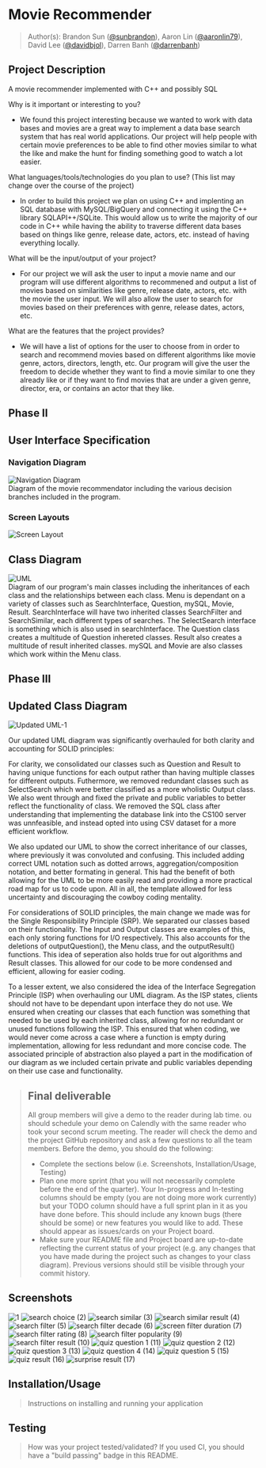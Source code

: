  # Movie Recommender
 
 > Author(s): Brandon Sun ([@sunbrandon](https://github.com/sunbrandon)),
            Aaron Lin ([@aaronlin79](https://github.com/aaronlin79)),
            David Lee ([@davidbjol](https://github.com/davidbjol)),
            Darren Banh ([@darrenbanh](https://github.com/darrenbanh))

## Project Description
   A movie recommender implemented with C++ and possibly SQL

Why is it important or interesting to you?
   * We found this project interesting because we wanted to work with data bases and movies are a great way to implement a data base search system that has real world applications. Our project will help people with certain movie preferences to be able to find other movies similar to what the like and make the hunt for finding something good to watch a lot easier.

What languages/tools/technologies do you plan to use? (This list may change over the course of the project)
   * In order to build this project we plan on using C++ and implenting an SQL database with MySQL/BigQuery and connecting it using the C++ library SQLAPI++/SQLite. This would allow us to write the majority of our code in C++ while having the ability to traverse different data bases based on things like genre, release date, actors, etc. instead of having everything locally.

What will be the input/output of your project?
   * For our project we will ask the user to input a movie name and our program will use different algorithms to recommened and output a list of movies based on similarities like genre, release date, actors, etc. with the movie the user input. We will also allow the user to search for movies based on their preferences with genre, release dates, actors, etc.

What are the features that the project provides?
   * We will have a list of options for the user to choose from in order to search and recommend movies based on different algorithms like movie genre, actors, directors, length, etc. Our program will give the user the freedom to decide whether they want to find a movie similar to one they already like or if they want to find movies that are under a given genre, director, era, or contains an actor that they like.
 
   ## Phase II
## User Interface Specification

### Navigation Diagram
   ![Navigation Diagram](https://github.com/cs100/final-project-dlee486-alin166-bsun045-dbanh007/assets/132787942/4d1fc0d3-ea6f-41cb-8b31-4cb562996b95)\
Diagram of the movie recommendator including the various decision branches included in the program.

### Screen Layouts
  ![Screen Layout](https://github.com/cs100/final-project-dlee486-alin166-bsun045-dbanh007/assets/132787942/4c011715-91de-4117-b55f-5f34e1759e5f)

## Class Diagram
   ![UML](https://github.com/cs100/final-project-dlee486-alin166-bsun045-dbanh007/assets/132787942/04c09e43-991f-4cb1-b012-b98da62f8311)\
Diagram of our program's main classes including the inheritances of each class and the relationships between each class.  Menu is dependant on a variety of classes such as SearchInterface, Question, mySQL, Movie, Result.  SearchInterface will have two inherited classes SearchFilter and SearchSimilar, each different types of searches.  The SelectSearch interface is something which is also used in searchInterface.  The Question class creates a multitude of Question inhereted classes.  Result also creates a multitude of result inherited classes.  mySQL and Movie are also classes which work within the Menu class. 

 
## Phase III

## Updated Class Diagram
   ![Updated UML-1](https://github.com/cs100/final-project-dlee486-alin166-bsun045-dbanh007/assets/132787942/39cd94f5-8acf-42e9-9124-636085437edf)

Our updated UML diagram was significantly overhauled for both clarity and accounting for SOLID principles:

For clarity, we consolidated our classes such as Question and Result to having unique functions for each output rather than having multiple classes for different outputs.  Futhermore, we removed redundant classes such as SelectSearch which were better classified as a more wholistic Output class.  We also went through and fixed the private and public variables to better reflect the functionality of class.  We removed the SQL class after understanding that implementing the database link into the CS100 server was unnfeasible, and instead opted into using CSV dataset for a more efficient workflow.  

We also updated our UML to show the correct inheritance of our classes, where previously it was convoluted and confusing.  This included adding correct UML notation such as dotted arrows, aggregation/composition notation, and better formating in general.  This had the benefit of both allowing for the UML to be more easily read and providing a more practical road map for us to code upon.  All in all, the template allowed for less uncertainty and discouraging the cowboy coding mentality.

For considerations of SOLID principles, the main change we made was for the Single Responsibility Principle (SRP).  We separated our classes based on their functionality.  The Input and Output classes are examples of this, each only storing functions for I/O respectively.  This also accounts for the deletions of outputQuestion(), the Menu class, and the outputResult() functions.  This idea of seperation also holds true for out algorithms and Result classes.  This allowed for our code to be more condensed and efficient, allowing for easier coding.

To a lesser extent, we also considered the idea of the Interface Segregation Principle (ISP) when overhauling our UML diagram.  As the ISP states, clients should not have to be dependant upon interface they do not use.  We ensured when creating our classes that each function was something that needed to be used by each inherited class, allowing for no redundant or unused functions following the ISP.  This ensured that when coding, we would never come across a case where a function is empty during implementation, allowing for less redundant and more concise code.  The associated principle of abstraction also played a part in the modification of our diagram as we included certain private and public variables depending on their use case and functionality. 

 > ## Final deliverable
 > All group members will give a demo to the reader during lab time. ou should schedule your demo on Calendly with the same reader who took your second scrum meeting. The reader will check the demo and the project GitHub repository and ask a few questions to all the team members. 
 > Before the demo, you should do the following:
 > * Complete the sections below (i.e. Screenshots, Installation/Usage, Testing)
 > * Plan one more sprint (that you will not necessarily complete before the end of the quarter). Your In-progress and In-testing columns should be empty (you are not doing more work currently) but your TODO column should have a full sprint plan in it as you have done before. This should include any known bugs (there should be some) or new features you would like to add. These should appear as issues/cards on your Project board.
 > * Make sure your README file and Project board are up-to-date reflecting the current status of your project (e.g. any changes that you have made during the project such as changes to your class diagram). Previous versions should still be visible through your commit history. 
 
 ## Screenshots
 ![1](https://github.com/cs100/final-project-dlee486-alin166-bsun045-dbanh007/assets/144963579/3fee3963-0280-4739-bf99-c20452e5f043)
 ![search choice (2)](https://github.com/cs100/final-project-dlee486-alin166-bsun045-dbanh007/assets/144963579/88d363ae-503d-4a13-a9ef-54d2cfb4f08f)
 ![search similar (3)](https://github.com/cs100/final-project-dlee486-alin166-bsun045-dbanh007/assets/144963579/a29c1041-04b7-4c47-b5b3-fe09c11f72a6)
 ![search similar result (4)](https://github.com/cs100/final-project-dlee486-alin166-bsun045-dbanh007/assets/144963579/a38ec6cc-6696-45b7-bc7b-16d6dabdddfd)
 ![search filter (5)](https://github.com/cs100/final-project-dlee486-alin166-bsun045-dbanh007/assets/144963579/07d6272d-2f52-4b6c-a5b4-f8d1e57fa426)
 ![search filter decade (6)](https://github.com/cs100/final-project-dlee486-alin166-bsun045-dbanh007/assets/144963579/93bc7fc0-c664-403a-b95b-00e011b63a25)
 ![screen filter duration (7)](https://github.com/cs100/final-project-dlee486-alin166-bsun045-dbanh007/assets/144963579/6ae3fc51-6471-4363-8a53-b65bd0a54217)
 ![search filter rating (8)](https://github.com/cs100/final-project-dlee486-alin166-bsun045-dbanh007/assets/144963579/d0e9fad5-5ec2-491b-aa5d-cff22707cea0)
 ![search filter popularity (9)](https://github.com/cs100/final-project-dlee486-alin166-bsun045-dbanh007/assets/144963579/9c793874-1762-40bd-b87e-797a21c5ea40)
 ![search filter result (10)](https://github.com/cs100/final-project-dlee486-alin166-bsun045-dbanh007/assets/144963579/8e3228c7-bf3a-47de-9777-35317dfea124)
 ![quiz question 1 (11)](https://github.com/cs100/final-project-dlee486-alin166-bsun045-dbanh007/assets/144963579/675a3df3-132d-4a42-8c9f-51c78a0f7862)
 ![quiz question 2 (12)](https://github.com/cs100/final-project-dlee486-alin166-bsun045-dbanh007/assets/144963579/d21adb1f-bac3-496a-907a-1fc746905d75)
 ![quiz question 3 (13)](https://github.com/cs100/final-project-dlee486-alin166-bsun045-dbanh007/assets/144963579/5459eaa8-0a37-4b72-b307-448c4a76aaaa)
 ![quiz question 4 (14)](https://github.com/cs100/final-project-dlee486-alin166-bsun045-dbanh007/assets/144963579/4afd3b30-9c7a-4070-9e8a-198c7a15cd34)
 ![quiz question 5 (15)](https://github.com/cs100/final-project-dlee486-alin166-bsun045-dbanh007/assets/144963579/1693099f-2906-448a-8807-a9902ff6868f)
 ![quiz result (16)](https://github.com/cs100/final-project-dlee486-alin166-bsun045-dbanh007/assets/144963579/e498896a-3441-4ed3-b37b-0011f625546b)
 ![surprise result (17)](https://github.com/cs100/final-project-dlee486-alin166-bsun045-dbanh007/assets/144963579/2b735671-6993-430a-89d5-38b0974f5a19)
 
 ## Installation/Usage
 > Instructions on installing and running your application
 ## Testing
 > How was your project tested/validated? If you used CI, you should have a "build passing" badge in this README.
 
